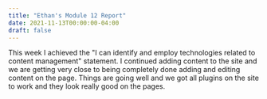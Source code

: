 ```yaml
---
title: "Ethan's Module 12 Report"
date: 2021-11-13T00:00:00-04:00
draft: false
---
```


  This week I achieved the "I can identify and employ technologies related to content management" statement. I continued adding content to the site and we are getting very close to being completely done adding and editing content on the page. Things are going well and we got all plugins on the site to work and they look really good on the pages. 
